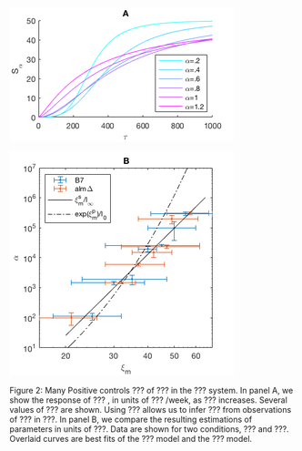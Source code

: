 ![A](Fig2A.png "Panel A")

![B](Fig2B.png "Panel B")

Figure 2: Many Positive controls
???
of ???
in the ??? system.
In panel A, we show the response of ???
, in units of ???
/week,
as ??? increases.
Several values of ??? are shown.
Using ???
allows us to infer ???
from observations of ???
in ???.
In panel B, we compare the resulting estimations of parameters
in units of ???.
Data are shown for two conditions, ??? and ???.
Overlaid curves are best fits of the ??? model
and the ??? model.
